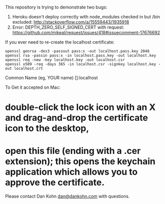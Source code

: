 This repository is trying to demonstrate two bugs:

1. Heroku doesn't deploy correctly with node_modules checked in but /bin excluded: http://stackoverflow.com/a/15559443/1935918
2. Error: DEPTH_ZERO_SELF_SIGNED_CERT with request: https://github.com/mikeal/request/issues/418#issuecomment-17676692

If you ever need to re-create the localhost certificate:

	openssl genrsa -des3 -passout pass:x -out localhost.pass.key 2048
	openssl rsa -passin pass:x -in localhost.pass.key -out localhost.key
	openssl req -new -key localhost.key -out localhost.csr
	openssl x509 -req -days 365 -in localhost.csr -signkey localhost.key -out localhost.crt

Common Name (eg, YOUR name) []:localhost

To Get it accepted on Mac:

# double-click the lock icon with an X and drag-and-drop the certificate icon to the desktop,
# open this file (ending with a .cer extension); this opens the keychain application which allows you to approve the certificate.

Please contact Dan Kohn <dan@dankohn.com> with questions.
